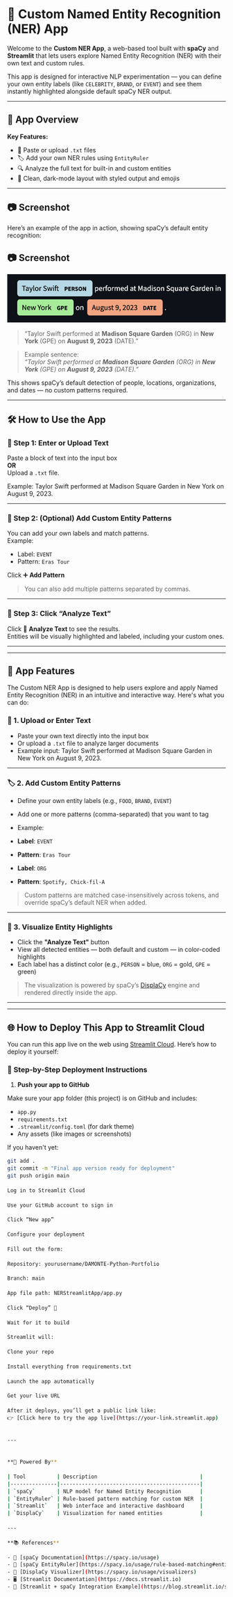 # 🧠 Custom Named Entity Recognition (NER) App

Welcome to the **Custom NER App**, a web-based tool built with **spaCy** and **Streamlit** that lets users explore Named Entity Recognition (NER) with their own text and custom rules.

This app is designed for interactive NLP experimentation — you can define your own entity labels (like `CELEBRITY`, `BRAND`, or `EVENT`) and see them instantly highlighted alongside default spaCy NER output.

---

## 🎯 App Overview

**Key Features:**

- 📝 Paste or upload `.txt` files
- 🏷️ Add your own NER rules using `EntityRuler`
- 🔍 Analyze the full text for built-in and custom entities
- 🎨 Clean, dark-mode layout with styled output and emojis

---

## 📷 Screenshot

Here’s an example of the app in action, showing spaCy’s default entity recognition:

## 📷 Screenshot

![NER Example](images/ner-example.png)

> “Taylor Swift performed at **Madison Square Garden** (ORG) in **New York** (GPE) on **August 9, 2023** (DATE).”


> Example sentence:  
> _“Taylor Swift performed at **Madison Square Garden** (ORG) in **New York** (GPE) on **August 9, 2023** (DATE).”_

This shows spaCy’s default detection of people, locations, organizations, and dates — no custom patterns required.

---

## 🛠 How to Use the App

### 🔹 Step 1: Enter or Upload Text

Paste a block of text into the input box  
**OR**  
Upload a `.txt` file.

Example: Taylor Swift performed at Madison Square Garden in New York on August 9, 2023.




---

### 🔹 Step 2: (Optional) Add Custom Entity Patterns

You can add your own labels and match patterns.  
Example:

- Label: `EVENT`  
- Pattern: `Eras Tour`

Click ➕ **Add Pattern**

> You can also add multiple patterns separated by commas.

---

### 🔹 Step 3: Click “Analyze Text”

Click 🚀 **Analyze Text** to see the results.  
Entities will be visually highlighted and labeled, including your custom ones.

---


---

## 🚀 App Features

The Custom NER App is designed to help users explore and apply Named Entity Recognition (NER) in an intuitive and interactive way. Here's what you can do:

### 📄 1. Upload or Enter Text

- Paste your own text directly into the input box  
- Or upload a `.txt` file to analyze larger documents  
- Example input: Taylor Swift performed at Madison Square Garden in New York on August 9, 2023.


---

### 🏷️ 2. Add Custom Entity Patterns

- Define your own entity labels (e.g., `FOOD`, `BRAND`, `EVENT`)
- Add one or more patterns (comma-separated) that you want to tag
- Example:

- **Label**: `EVENT`  
- **Pattern**: `Eras Tour`

- **Label**: `ORG`  
- **Pattern**: `Spotify, Chick-fil-A`

> Custom patterns are matched case-insensitively across tokens, and override spaCy’s default NER when added.

---

### 🎨 3. Visualize Entity Highlights

- Click the **"Analyze Text"** button
- View all detected entities — both default and custom — in color-coded highlights
- Each label has a distinct color (e.g., `PERSON` = blue, `ORG` = gold, `GPE` = green)

> The visualization is powered by spaCy’s [DisplaCy](https://spacy.io/usage/visualizers) engine and rendered directly inside the app.

---


---

## 🌐 How to Deploy This App to Streamlit Cloud

You can run this app live on the web using [Streamlit Cloud](https://streamlit.io/cloud). Here’s how to deploy it yourself:

### 🚀 Step-by-Step Deployment Instructions

1. **Push your app to GitHub**

Make sure your app folder (this project) is on GitHub and includes:
- `app.py`
- `requirements.txt`
- `.streamlit/config.toml` (for dark theme)
- Any assets (like images or screenshots)

If you haven't yet:

```bash
git add .
git commit -m "Final app version ready for deployment"
git push origin main

Log in to Streamlit Cloud

Use your GitHub account to sign in

Click “New app”

Configure your deployment

Fill out the form:

Repository: yourusername/DAMONTE-Python-Portfolio

Branch: main

App file path: NERStreamlitApp/app.py

Click “Deploy” 🚀

Wait for it to build

Streamlit will:

Clone your repo

Install everything from requirements.txt

Launch the app automatically

Get your live URL

After it deploys, you’ll get a public link like:
👉 [Click here to try the app live](https://your-link.streamlit.app)


---


**🧠 Powered By**

| Tool          | Description                                 |
|---------------|---------------------------------------------|
| `spaCy`       | NLP model for Named Entity Recognition      |
| `EntityRuler` | Rule-based pattern matching for custom NER  |
| `Streamlit`   | Web interface and interactive dashboard     |
| `DisplaCy`    | Visualization for named entities            |

---

**📚 References**

- 🔗 [spaCy Documentation](https://spacy.io/usage)  
- 🔧 [spaCy EntityRuler](https://spacy.io/usage/rule-based-matching#entityruler)  
- 🎨 [DisplaCy Visualizer](https://spacy.io/usage/visualizers)  
- 🖥️ [Streamlit Documentation](https://docs.streamlit.io)  
- 🧠 [Streamlit + spaCy Integration Example](https://blog.streamlit.io/streamlit-with-spacy/)

